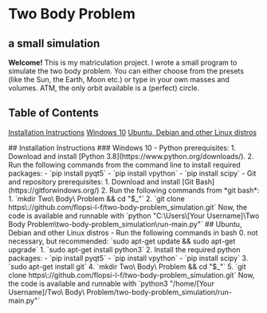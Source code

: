 # Two Body Problem
## a small simulation

**Welcome!**
This is my matriculation project. I wrote a small program to simulate the two body problem. You can either choose from the presets (like the Sun, the Earth, Moon etc.) or type in your own masses and volumes. ATM, the only orbit available is a (perfect) circle.

## Table of Contents
[Installation Instructions](#installation)
  [Windows 10](#win10)
  [Ubuntu, Debian and other Linux distros](#linux)

<a name="installation"/>
## Installation Instructions

<a name="win10"/>
### Windows 10
- Python prerequisites:
  1. Download and install [Python 3.8](https://www.python.org/downloads/).
  2. Run the following commands from the command line to install required packages:
    - `pip install pyqt5`
    - `pip install vpython`
    - `pip install scipy`
- Git and repository prerequisites:
  1. Download and install [Git Bash](https://gitforwindows.org/)
  2. Run the following commands from *git bash*:
    1. `mkdir Two\ Body\ Problem && cd "$_"`
    2. `git clone https\://github.com/flopsi-l-f/two-body-problem_simulation.git`
Now, the code is available and runnable with `python "C:\Users\[Your Username]\Two Body Problem\two-body-problem_simulation\run-main.py"`

<a name="linux"/>
## Ubuntu, Debian and other Linux distros
- Run the following commands in bash
  0. not necessary, but recommended: `sudo apt-get update && sudo apt-get upgrade`
  1. `sudo apt-get install python3`
  2. Install the required python packages:
    - `pip install pyqt5`
    - `pip install vpython`
    - `pip install scipy`
  3. `sudo apt-get install git`
  4. `mkdir Two\ Body\ Problem && cd "$_"`
  5. `git clone https\://github.com/flopsi-l-f/two-body-problem_simulation.git`
Now, the code is available and runnable with `python3 "/home/[Your Username]/Two\ Body\ Problem/two-body-problem_simulation/run-main.py"`

